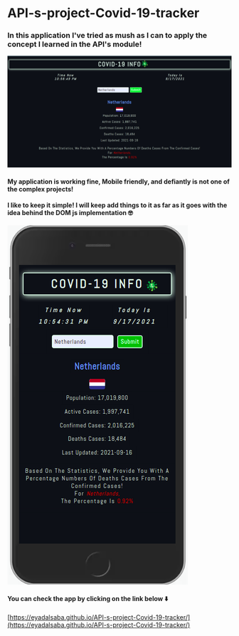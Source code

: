 # API-s-project-Covid-19-tracker

### In this application I've tried as mush as I can to apply the concept I learned in the API's module!

![Home page screen][logo]

[logo]: https://github.com/EyadAlsaba/API-s-project-Covid-19-tracker/blob/main/Public/homepage.png "Home page on 🖥️"

#### My application is working fine, Mobile friendly, and defiantly is not one of the complex projects!
#### I like to keep it simple! I will keep add things to it as far as it goes with the idea behind the DOM js implementation 🤓

![Home page mobile][link]

 [link]: https://github.com/EyadAlsaba/API-s-project-Covid-19-tracker/blob/main/Public/mobile.png "Home page on 📱"

#### You can check the app by clicking on the link below ⬇️
[https://eyadalsaba.github.io/API-s-project-Covid-19-tracker/](https://eyadalsaba.github.io/API-s-project-Covid-19-tracker/)
